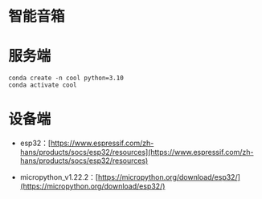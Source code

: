 # 智能音箱

# 服务端

```shell
conda create -n cool python=3.10
conda activate cool
```

# 设备端

- esp32：[https://www.espressif.com/zh-hans/products/socs/esp32/resources](https://www.espressif.com/zh-hans/products/socs/esp32/resources)

- micropython_v1.22.2：[https://micropython.org/download/esp32/](https://micropython.org/download/esp32/)
